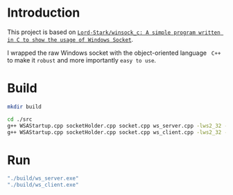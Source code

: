 # Introduction

This project is based on [`Lord-Stark/winsock_c: A simple program written in C to show the usage of Windows Socket`](https://github.com/Lord-Stark/winsock_c).

I wrapped the raw Windows socket with the object-oriented language ` C++`  to make it `robust` and more importantly `easy to use`.

# Build

```bash
mkdir build

cd ./src
g++ WSAStartup.cpp socketHolder.cpp socket.cpp ws_server.cpp -lws2_32 -o ../build/ws_server.exe
g++ WSAStartup.cpp socketHolder.cpp socket.cpp ws_client.cpp -lws2_32 -o ../build/ws_client.exe
```

# Run

```bash
"./build/ws_server.exe"
"./build/ws_client.exe"
```

